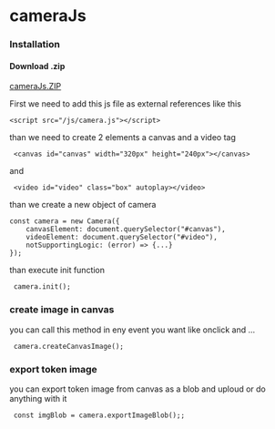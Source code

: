 # cameraJs

### Installation
  
#### Download .zip

[cameraJs.ZIP](https://github.com/ShahriarGolshan/digitalClock/raw/main/DigitalClock.rar)

First we need to add this js file as external references like this

	<script src="/js/camera.js"></script>
  
than we need to create 2 elements a canvas and a video tag

	 <canvas id="canvas" width="320px" height="240px"></canvas>

and 

	 <video id="video" class="box" autoplay></video>
   
than we create a new object of camera

	const camera = new Camera({
        canvasElement: document.querySelector("#canvas"),
        videoElement: document.querySelector("#video"),
        notSupportingLogic: (error) => {...}
    });
    
than execute init function

	 camera.init();
   
   
 ### create image in canvas
 
you can call this method in eny event you want like onclick and ...

	 camera.createCanvasImage();
   
   
 ### export token image
 
you can export token image from canvas as a blob and uploud or do anything with it

	 const imgBlob = camera.exportImageBlob();;
 
 
 
